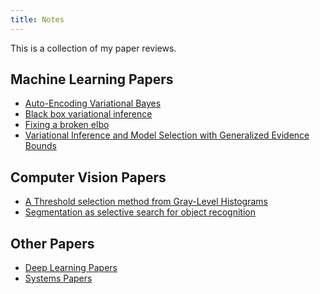 ```yaml
---
title: Notes
---
```



This is a collection of my paper reviews.

## Machine Learning Papers

- <a href="./autoencodingvb.png">Auto-Encoding Variational Bayes</a>
- <a href="./bbvi.png">Black box variational inference</a>
- <a href="./fixingabrokenelbo.png">Fixing a broken elbo</a>
- <a href="./generalizedevidencebounds.png">Variational Inference and Model Selection with Generalized Evidence Bounds</a>

## Computer Vision Papers
- <a href="./otsusmethod.pdf">A Threshold selection method from Gray-Level Histograms</a>
- <a href="./segmentationasselectivesearch.pdf">Segmentation as selective search for object recognition</a>

## Other Papers


- <a href="https://saurabhmathur96.github.io/deep-learning-notes/">Deep Learning Papers</a>
- <a href="https://saurabhmathur96.github.io/distributed-systems-notes/">Systems Papers</a>
